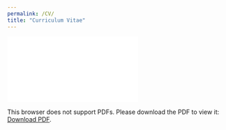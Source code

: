 ```yaml
---
permalink: /CV/
title: "Curriculum Vitae"
---
```


<object data="/assets/Zaiem_Resume_122024.pdf" type="application/pdf" width="1200px" height="1200px">
    <embed src="/assets/Zaiem_Resume_122024.pdf">
        <p>This browser does not support PDFs. Please download the PDF to view it: <a href="http://yoursite.com/the.pdf">Download PDF</a>.</p>
    </embed>
</object>

